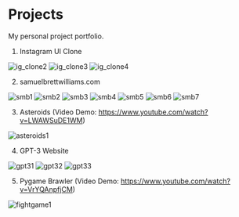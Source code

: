 # Projects
My personal project portfolio.

1) Instagram UI Clone
   
![ig_clone2](https://github.com/RaphaelG76/Projects/assets/91983169/6e529eab-45c1-4521-9148-ad589afdff08)
![ig_clone3](https://github.com/RaphaelG76/Projects/assets/91983169/7a0ae6d5-ad43-4248-a67b-edd36524823f)
![ig_clone4](https://github.com/RaphaelG76/Projects/assets/91983169/c6e1dc7c-190b-4854-a6cd-106bf200177c)

2) samuelbrettwilliams.com

![smb1](https://github.com/RaphaelG76/Projects/assets/91983169/8cdbc105-2592-4569-ae6d-bbd4511e9535)
![smb2](https://github.com/RaphaelG76/Projects/assets/91983169/ab7d7290-2e78-44fe-9e4c-d021a2ccf447)
![smb3](https://github.com/RaphaelG76/Projects/assets/91983169/280ee8cc-ecac-4b82-8d01-52bc6fa1321b)
![smb4](https://github.com/RaphaelG76/Projects/assets/91983169/0aa09f0b-2791-42fd-805a-c7f15e65de13)
![smb5](https://github.com/RaphaelG76/Projects/assets/91983169/54ac568d-14bd-4c98-9721-fd9be2650d1f)
![smb6](https://github.com/RaphaelG76/Projects/assets/91983169/f8927a46-ec0f-48b6-9262-8410b5eeadba)
![smb7](https://github.com/RaphaelG76/Projects/assets/91983169/2f604e4c-8292-4b2c-a1ab-3664989a2b90)

3) Asteroids
   (Video Demo: https://www.youtube.com/watch?v=LWAWSuDE1WM)

![asteroids1](https://github.com/RaphaelG76/Projects/assets/91983169/6605e9b4-1cad-446f-b9ff-8d11fc6e3d6d)

4) GPT-3 Website
   
![gpt31](https://github.com/RaphaelG76/Projects/assets/91983169/f2ad2d65-67ad-4036-ac6a-2c35a51fcb6a)
![gpt32](https://github.com/RaphaelG76/Projects/assets/91983169/115910f3-e503-4642-851c-0b61af84b805)
![gpt33](https://github.com/RaphaelG76/Projects/assets/91983169/110e0a3a-03dc-48d3-ba89-22f3a6b94861)

5) Pygame Brawler
   (Video Demo: https://www.youtube.com/watch?v=VrYQAnpfjCM)

![fightgame1](https://github.com/RaphaelG76/Projects/assets/91983169/2841bc2b-13b5-462e-a94f-11dd4bac5b17)
